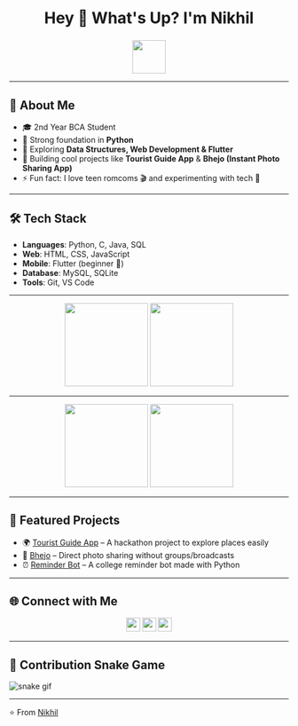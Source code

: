 <h1 align="center">Hey 👋 What's Up? I'm Nikhil</h1>

###

<div align="center">
  <img src="https://skillicons.dev/icons?i=py,c,java,flutter,html,css,js,mysql,sqlite,git,vscode" height="60" />
</div>

---

## 🌟 About Me  
- 🎓 2nd Year BCA Student  
- 🐍 Strong foundation in **Python**  
- 🌱 Exploring **Data Structures, Web Development & Flutter**  
- 🔭 Building cool projects like **Tourist Guide App** & **Bhejo (Instant Photo Sharing App)**  
- ⚡ Fun fact: I love teen romcoms 🎬 and experimenting with tech 🤖  

---

## 🛠️ Tech Stack  
- **Languages**: Python, C, Java, SQL  
- **Web**: HTML, CSS, JavaScript  
- **Mobile**: Flutter (beginner 🚀)  
- **Database**: MySQL, SQLite  
- **Tools**: Git, VS Code  

---

<div align="center">
  <img src="https://github-readme-stats.vercel.app/api?username=YourUserName&show_icons=true&theme=radical" height="150" />
  <img src="https://github-readme-stats.vercel.app/api/top-langs/?username=YourUserName&layout=compact&theme=radical" height="150" />
</div>

---

<div align="center">
  <img src="https://streak-stats.demolab.com?user=YourUserName&locale=en&mode=daily&theme=dracula&hide_border=false&border_radius=5" height="150" />
  <img src="https://github-profile-trophy.vercel.app?username=YourUserName&theme=dracula&column=-1&row=1&margin-w=8&margin-h=8" height="150" />
</div>

---

## 📂 Featured Projects  
- 🌍 [Tourist Guide App](#) – A hackathon project to explore places easily  
- 📸 [Bhejo](#) – Direct photo sharing without groups/broadcasts  
- ⏰ [Reminder Bot](#) – A college reminder bot made with Python  

---

## 🌐 Connect with Me  
<div align="center">
  <a href="your-linkedin-url"><img src="https://img.shields.io/static/v1?message=LinkedIn&logo=linkedin&label=&color=0077B5&logoColor=white&style=for-the-badge" height="25" /></a>
  <a href="your-insta-url"><img src="https://img.shields.io/static/v1?message=Instagram&logo=instagram&label=&color=E4405F&logoColor=white&style=for-the-badge" height="25" /></a>
  <a href="your-portfolio-url"><img src="https://img.shields.io/static/v1?message=Portfolio&logo=firefox&label=&color=black&logoColor=white&style=for-the-badge" height="25" /></a>
</div>

---

## 🐍 Contribution Snake Game  
![snake gif](https://github.com/YourUserName/YourUserName/blob/output/github-contribution-grid-snake.gif)

---

⭐️ From [Nikhil](https://github.com/YourUserName)
